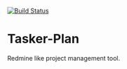 [![Build Status](https://travis-ci.org/mput/tasker-plan.svg?branch=master)](https://travis-ci.org/mput/tasker-plan)
# Tasker-Plan
Redmine like project management tool.
